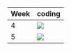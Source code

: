 | Week | coding |
| --- | --- |
| 4 |  ![](https://github.com/kmaooad/coding-19w04-c-tel/workflows/Grading/badge.svg) |
| 5 |  ![](https://github.com/kmaooad/coding-19W05-c-tel/workflows/Grading/badge.svg) |
